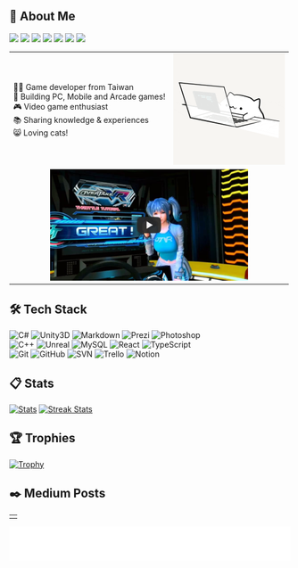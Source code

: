 ## 💬 About Me

<a href="mailto:bwaynesu@gmail.com" alt="bwaynesu@gmail.com"><img src="https://img.shields.io/badge/-✉️Email-c46a4c?style=flat-square&logo=email" /></a>
<a href="https://portaly.cc/bwaynesu" alt="Portaly"><img src="https://img.shields.io/badge/-Portaly-862a83?style=flat-square&logo=portaly" /></a>
<a href="https://linkedin.com/in/wayne-su-94804186" alt="LinkedIn"><img src="https://img.shields.io/badge/-LinkedIn-437ebc?style=flat-square&logo=linkedin" /></a>
<a href="https://www.cakeresume.com/me/bwaynesu" alt="CakeResume"><img src="https://img.shields.io/badge/-CakeResume-13ab67?style=flat-square&logo=cakeresume" /></a>
<a href="https://medium.com/@bwaynesu" alt="Medium"><img src="https://img.shields.io/badge/-Medium-black?style=flat-square&logo=medium" /></a>
<a href="https://bwaynesu.wordpress.com/" alt="WordPress"><img src="https://img.shields.io/badge/-WordPress-0f8cc3?style=flat-square&logo=wordPress" /></a>
<a href="https://discord.com/" alt="DC:ike2799"><img src="https://img.shields.io/badge/-DC%3A%0Aike2799-2530a2?style=flat-square&logo=discord" /></a>

<table style="border:none">
  <tr>
    <td>
      👨‍💻 Game developer from Taiwan <br/>
      🔨 Building PC, Mobile and Arcade games! <br/>
      🎮 Video game enthusiast <br/>
      📚 Sharing knowledge & experiences <br/>
      😸 Loving cats! <br/>
    </td>
    <td align="center">
      <img height="200" alt="Hello!" src="Pics/BongoCat.gif" >
    </td>
  </tr>
  <tr>
    <td colspan="2" align="center">
      <a href="https://youtu.be/ucg_tkJpu4o">
      <img height="200" alt="My Racing Projects" src="Pics/MyRacingProjects.jpg"/>
      </a> <br/>
    </td>
  </tr>
</table>

## 🛠️ Tech Stack

![C#](https://img.shields.io/badge/-C%23%20-05122A?style=flat&logo=csharp)
![Unity3D](https://img.shields.io/badge/-Unity3D-05122A?style=flat&logo=Unity)
![Markdown](https://img.shields.io/badge/-Markdown-05122A?style=flat&logo=Markdown)
![Prezi](https://img.shields.io/badge/-Prezi-05122A?style=flat&logo=Prezi)
![Photoshop](https://img.shields.io/badge/-Photoshop-05122A?style=flat&logo=adobephotoshop)
<br />
![C++](https://img.shields.io/badge/-C%2B%2B-05122A?style=flat&logo=cplusplus)
![Unreal](https://img.shields.io/badge/-Unreal-05122A?style=flat&logo=UnrealEngine)
![MySQL](https://img.shields.io/badge/-MySQL-05122A?style=flat&logo=MySQL)
![React](https://img.shields.io/badge/-React-05122A?style=flat&logo=React)
![TypeScript](https://img.shields.io/badge/-TypeScript-05122A?style=flat&logo=TypeScript)
<br />
![Git](https://img.shields.io/badge/-Git-05122A?style=flat&logo=git)
![GitHub](https://img.shields.io/badge/-GitHub-05122A?style=flat&logo=github)
![SVN](https://img.shields.io/badge/-SVN-05122A?style=flat&logo=Subversion)
![Trello](https://img.shields.io/badge/-Trello-05122A?style=flat&logo=Trello)
![Notion](https://img.shields.io/badge/-Notion-05122A?style=flat&logo=Notion)

## 📋 Stats
<a href="https://github-readme-stats.vercel.app"><img width="44.3%" alt="Stats" src="https://github-readme-stats.vercel.app/api?&count_private=true&include_all_commits=true&username=snoopyuj&theme=onedark&custom_title=GitHub+Stats&hide_border=true"/></a>
<a href="https://github-readme-streak-stats.herokuapp.com"><img width="49%" alt="Streak Stats" src="https://github-readme-streak-stats.herokuapp.com/?user=snoopyuj&theme=onedark&hide_border=true"/></a>
<!--<a href="https://github-readme-stats.vercel.app">
  <img width="44.3%" alt="top-langs" src="https://github-readme-stats.vercel.app/api/top-langs/?username=snoopyuj&layout=compact&theme=onedark&custom_title=Most+Used+Languages&hide_border=true"/>
</a>-->

## 🏆 Trophies

<a href="https://github.com/ryo-ma/github-profile-trophy"><img width="45%" alt="Trophy" src="https://github-profile-trophy.vercel.app/?username=snoopyuj&row=2&column=4&theme=onedark&no-frame=true"/></a>

## ✒️ Medium Posts

<table style="border:none">
<tr>
<td>
<!-- BLOG-POST-LIST:START -->
<!-- BLOG-POST-LIST:END -->
</td>
</tr>
</table>

<!-- https://loading.io/background/m-wave/ -->

![](Pics/footer.svg)
